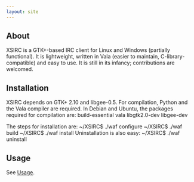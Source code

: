 ```yaml
---
layout: site
---
```


About
-----

XSIRC is a GTK+-based IRC client for Linux and Windows (partially functional). It is lightweight, written in Vala (easier to maintain, C-library-compatible) and easy to use. It is still in its infancy; contributions are welcomed.

Installation
------------

XSIRC depends on GTK+ 2.10 and libgee-0.5. For compilation, Python and the Vala compiler are required. In Debian and Ubuntu, the packages required for compilation are:
	build-essential vala libgtk2.0-dev libgee-dev

The steps for installation are:
	~/XSIRC$ ./waf configure
	~/XSIRC$ ./waf build
	~/XSIRC$ ./waf install
Uninstallation is also easy:
	~/XSIRC$ ./waf uninstall

Usage
-----

See [Usage][].

[Usage]: /manual
